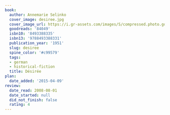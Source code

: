```yaml
---
book:
  author: Annemarie Selinko
  cover_image: desiree.jpg
  cover_image_url: https://i.gr-assets.com/images/S/compressed.photo.goodreads.com/books/1171048586l/84049.jpg
  goodreads: '84049'
  isbn10: '8493388335'
  isbn13: '9788493388331'
  publication_year: '1951'
  slug: desiree
  spine_color: '#c99579'
  tags:
  - german
  - historical-fiction
  title: Désirée
plan:
  date_added: '2015-04-09'
review:
  date_read: 2008-08-01
  date_started: null
  did_not_finish: false
  rating: 4
---
```

